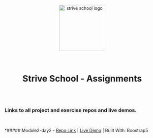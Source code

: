 <p align="center">
  <img width="150" src="https://strive.school/assets/strive_logo02.png" alt="strive school logo">
  <br>
  <br>
  <br>
  <h1 align="center"> Strive School - Assignments </h1>
  <br>
  <br>
</p>

### Links to all project and exercise repos and live demos.

<br>

*##### Module2-day2 - [Repo Link](https://github.com/gonextnode/strive-module2-day2) | [Live Demo](https://strive-module2-day2.netlify.app/) | Built With: Boostrap5

